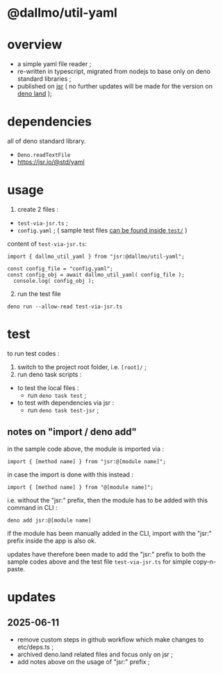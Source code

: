 # @dallmo/util-yaml

# overview

- a simple yaml file reader ; 
- re-written in typescript, migrated from nodejs to base only on deno standard libraries ; 
- published on [jsr][link-2] ( no further updates will be made for the version on [deno land][link-1] ); 


# dependencies

all of deno standard library.

- `Deno.readTextFile`
- https://jsr.io/@std/yaml


# usage

1. create 2 files :
-  `test-via-jsr.ts` ; 
-  `config.yaml` ; ( sample test files [can be found inside `test/`][link-3] )

content of `test-via-jsr.ts`:
```
import { dallmo_util_yaml } from "jsr:@dallmo/util-yaml";

const config_file = "config.yaml";
const config_obj = await dallmo_util_yaml( config_file );
  console.log( config_obj );
```

2. run the test file
```
deno run --allow-read test-via-jsr.ts
```


# test
to run test codes : 

1. switch to the project root folder, i.e. `[root]/` ;
2. run deno task scripts :
- to test the local files : 
  - run `deno task test` ;
- to test with dependencies via jsr : 
  - run `deno task test-jsr` ; 


## notes on "import / deno add"
in the sample code above, the module is imported via :
```
import { [method name] } from "jsr:@[module name]";
```

in case the import is done with this instead : 
```
import { [method name] } from "@[module name]";
```

i.e. without the "jsr:" prefix, then the module has to be added with this command in CLI :
```
deno add jsr:@[module name]
```

if the module has been manually added in the CLI, import with the "jsr:" prefix inside the app is also ok.

updates have therefore been made to add the "jsr:" prefix to both the sample codes above and the test file `test-via-jsr.ts` for simple copy-n-paste.


[comments]: --------------------------------------------------
[link-1]: https://deno.land/x/dallmo_util_yaml
[link-2]: https://jsr.io/@dallmo/util-yaml
[link-3]: https://github.com/dallmo/deno-dallmo-util-yaml/blob/main/test/config.yaml


# updates
## 2025-06-11
- remove custom steps in github workflow which make changes to etc/deps.ts ;
- archived deno.land related files and focus only on jsr ; 
- add notes above on the usage of "jsr:" prefix ; 
